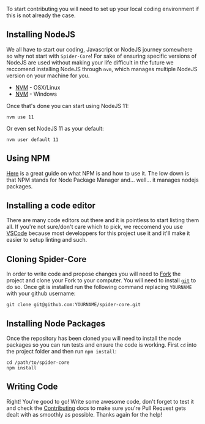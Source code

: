 To start contributing you will need to set up your local coding environment if this is not already the case.

## Installing NodeJS
We all have to start our coding, Javascript or NodeJS journey somewhere so why not start with `Spider-Core`! For sake of ensuring specific versions of NodeJS are used without making your life difficult in the future we reccomend installing NodeJS through `nvm`, which manages multiple NodeJS version on your machine for you.

* [NVM](https://github.com/creationix/nvm) - OSX/Linux
* [NVM](https://github.com/coreybutler/nvm-windows) - Windows


Once that's done you can start using NodeJS 11:
```console
nvm use 11
```
Or even set NodeJS 11 as your default:
```console
nvm user default 11
```

## Using NPM
[Here](https://blog.codeanalogies.com/2018/09/24/node-package-manager-npm-explained-by-directing-a-movie/) is a great guide on what NPM is and how to use it. The low down is that NPM stands for Node Package Manager and... well... it manages nodejs packages. 


## Installing a code editor
There are many code editors out there and it is pointless to start listing them all. If you're not sure/don't care which to pick, we reccomend you use [VSCode](https://code.visualstudio.com/) because most developpers for this project use it and it'll make it easier to setup linting and such.

## Cloning Spider-Core
In order to write code and propose changes you will need to [Fork](https://guides.github.com/activities/forking/) the project and clone your Fork to your computer. You will need to install [`git`](https://git-scm.com/book/en/v2/Getting-Started-Installing-Git) to do so. Once git is installed run the following command replacing `YOURNAME` with your github username:
```console
git clone git@github.com:YOURNAME/spider-core.git
```

## Installing Node Packages
Once the repository has been cloned you will need to install the node packages so you can run tests and ensure the code is working. First `cd` into the project folder and then run `npm install`:

```console
cd /path/to/spider-core
npm install
```

## Writing Code
Right! You're good to go! Write some awesome code, don't forget to test it and check the [Contributing](./tutorial-contributing.html) docs to make sure you're Pull Request gets dealt with as smoothly as possible. Thanks again for the help!